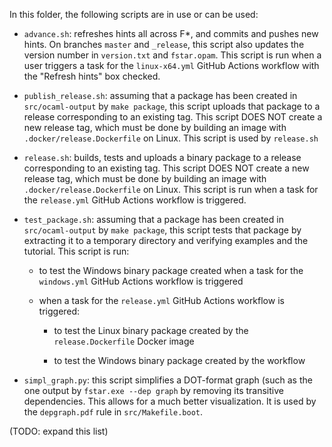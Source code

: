 In this folder, the following scripts are in use or can be used:

* `advance.sh`: refreshes hints all across F*, and commits and pushes
  new hints. On branches `master` and `_release`, this script also
  updates the version number in `version.txt` and `fstar.opam`. This
  script is run when a user triggers a task for the `linux-x64.yml`
  GitHub Actions workflow with the "Refresh hints" box checked.

* `publish_release.sh`: assuming that a package has been created in
  `src/ocaml-output` by `make package`, this script uploads that
  package to a release corresponding to an existing tag. This script
  DOES NOT create a new release tag, which must be done by building an
  image with `.docker/release.Dockerfile` on Linux. This script is
  used by `release.sh`

* `release.sh`: builds, tests and uploads a binary package to a
  release corresponding to an existing tag. This script DOES NOT
  create a new release tag, which must be done by building an image
  with `.docker/release.Dockerfile` on Linux. This script is run when
  a task for the `release.yml` GitHub Actions workflow is triggered.

* `test_package.sh`: assuming that a package has been created in
  `src/ocaml-output` by `make package`, this script tests that package
  by extracting it to a temporary directory and verifying examples and
  the tutorial. This script is run:
  
  - to test the Windows binary package created when a task for the
    `windows.yml` GitHub Actions workflow is triggered

  - when a task for the `release.yml` GitHub Actions workflow is triggered:
  
    + to test the Linux binary package created by the
    `release.Dockerfile` Docker image
    
    + to test the Windows binary package created by the workflow

* `simpl_graph.py`: this script simplifies a DOT-format graph (such as
the one output by `fstar.exe --dep graph` by removing its transitive
dependencies. This allows for a much better visualization. It is used by
the `depgraph.pdf` rule in `src/Makefile.boot`.

(TODO: expand this list)
